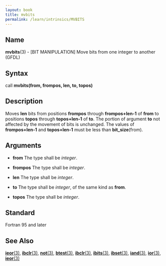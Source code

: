 ```yaml
---
layout: book
title: mvbits
permalink: /learn/intrinsics/MVBITS
---
```

## __Name__

__mvbits__(3) - \[BIT MANIPULATION\] Move bits from one integer to another
(GFDL)

## __Syntax__

call __mvbits(from, frompos, len, to, topos)__

## __Description__

Moves __len__ bits from positions __frompos__ through __frompos+len-1__ of __from__ to
positions __topos__ through __topos+len-1__ of __to__. The portion of argument __to__
not affected by the movement of bits is unchanged. The values of
__frompos+len-1__ and __topos+len-1__ must be less than __bit\_size__(from).

## __Arguments__

  - __from__
    The type shall be _integer_.

  - __frompos__
    The type shall be _integer_.

  - __len__
    The type shall be _integer_.

  - __to__
    The type shall be _integer_, of the same kind as __from__.

  - __topos__
    The type shall be _integer_.

## __Standard__

Fortran 95 and later

## __See Also__

[__ieor__(3)](IEOR), 
[__ibclr__(3)](IBCLR),
[__not__(3)](NOT),
[__btest__(3)](BTEST),
[__ibclr__(3)](IBCLR),
[__ibits__(3)](IBITS),
[__ibset__(3)](IBSET),
[__iand__(3)](IAND),
[__ior__(3)](IOR),
[__ieor__(3)](IEOR)
